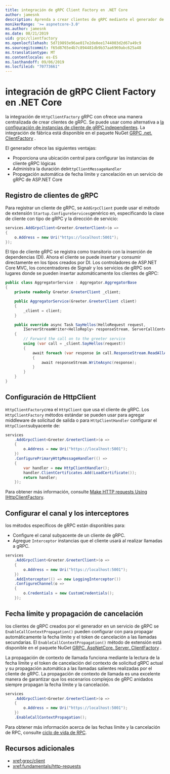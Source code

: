 ```yaml
---
title: integración de gRPC Client Factory en .NET Core
author: jamesnk
description: Aprenda a crear clientes de gRPC mediante el generador de cliente.
monikerRange: '>= aspnetcore-3.0'
ms.author: jamesnk
ms.date: 08/21/2019
uid: grpc/clientfactory
ms.openlocfilehash: 5d719893e96ae017e2de0ee1744003d2d67a49c9
ms.sourcegitcommit: f65d8765e4b7c894481db9b37aa6969abc625a48
ms.translationtype: MT
ms.contentlocale: es-ES
ms.lasthandoff: 09/06/2019
ms.locfileid: "70773661"
---
```

# <a name="grpc-client-factory-integration-in-net-core"></a>integración de gRPC Client Factory en .NET Core

la integración de `HttpClientFactory` gRPC con ofrece una manera centralizada de crear clientes de gRPC. Se puede usar como alternativa a [la configuración de instancias de cliente de gRPC independientes](xref:grpc/client). La integración de fábrica está disponible en el paquete NuGet [GRPC .net. ClientFactory](https://www.nuget.org/packages/Grpc.Net.ClientFactory) .

El generador ofrece las siguientes ventajas:

* Proporciona una ubicación central para configurar las instancias de cliente gRPC lógicas
* Administra la duración del`HttpClientMessageHandler`
* Propagación automática de fecha límite y cancelación en un servicio de gRPC de ASP.NET Core

## <a name="register-grpc-clients"></a>Registro de clientes de gRPC

Para registrar un cliente de gRPC, se `AddGrpcClient` puede usar el método de extensión `Startup.ConfigureServices`genérico en, especificando la clase de cliente con tipo de gRPC y la dirección de servicio:

```csharp
services.AddGrpcClient<Greeter.GreeterClient>(o =>
{
    o.Address = new Uri("https://localhost:5001");
});
```

El tipo de cliente gRPC se registra como transitorio con la inserción de dependencias (DI). Ahora el cliente se puede insertar y consumir directamente en los tipos creados por DI. Los controladores de ASP.NET Core MVC, los concentradores de Signalr y los servicios de gRPC son lugares donde se pueden insertar automáticamente los clientes de gRPC:

```csharp
public class AggregatorService : Aggregator.AggregatorBase
{
    private readonly Greeter.GreeterClient _client;

    public AggregatorService(Greeter.GreeterClient client)
    {
        _client = client;
    }

    public override async Task SayHellos(HelloRequest request,
        IServerStreamWriter<HelloReply> responseStream, ServerCallContext context)
    {
        // Forward the call on to the greeter service
        using (var call = _client.SayHellos(request))
        {
            await foreach (var response in call.ResponseStream.ReadAllAsync())
            {
                await responseStream.WriteAsync(response);
            }
        }
    }
}
```

## <a name="configure-httpclient"></a>Configuración de HttpClient

`HttpClientFactory`crea el `HttpClient` que usa el cliente de gRPC. Los `HttpClientFactory` métodos estándar se pueden usar para agregar middleware de solicitud de salida o para `HttpClientHandler` configurar el `HttpClient`subyacente de:

```csharp
services
    .AddGrpcClient<Greeter.GreeterClient>(o =>
    {
        o.Address = new Uri("https://localhost:5001");
    })
    .ConfigurePrimaryHttpMessageHandler(() =>
    {
        var handler = new HttpClientHandler();
        handler.ClientCertificates.Add(LoadCertificate());
        return handler;
    });
```

Para obtener más información, consulte [Make HTTP requests Using IHttpClientFactory](xref:fundamentals/http-requests).

## <a name="configure-channel-and-interceptors"></a>Configurar el canal y los interceptores

los métodos específicos de gRPC están disponibles para:

* Configure el canal subyacente de un cliente de gRPC.
* Agregue `Interceptor` instancias que el cliente usará al realizar llamadas a gRPC.

```csharp
services
    .AddGrpcClient<Greeter.GreeterClient>(o =>
    {
        o.Address = new Uri("https://localhost:5001");
    })
    .AddInterceptor(() => new LoggingInterceptor())
    .ConfigureChannel(o =>
    {
        o.Credentials = new CustomCredentials();
    });
```

## <a name="deadline-and-cancellation-propagation"></a>Fecha límite y propagación de cancelación

los clientes de gRPC creados por el generador en un servicio de gRPC se `EnableCallContextPropagation()` pueden configurar con para propagar automáticamente la fecha límite y el token de cancelación a las llamadas secundarias. El `EnableCallContextPropagation()` método de extensión está disponible en el paquete NuGet [GRPC. AspNetCore. Server. ClientFactory](https://www.nuget.org/packages/Grpc.AspNetCore.Server.ClientFactory) .

La propagación de contexto de llamada funciona mediante la lectura de la fecha límite y el token de cancelación del contexto de solicitud gRPC actual y su propagación automática a las llamadas salientes realizadas por el cliente de gRPC. La propagación de contexto de llamada es una excelente manera de garantizar que los escenarios complejos de gRPC anidados siempre propagan la fecha límite y la cancelación.

```csharp
services
    .AddGrpcClient<Greeter.GreeterClient>(o =>
    {
        o.Address = new Uri("https://localhost:5001");
    })
    .EnableCallContextPropagation();
```

Para obtener más información acerca de las fechas límite y la cancelación de RPC, consulte [ciclo de vida de RPC](https://www.grpc.io/docs/guides/concepts/#rpc-life-cycle).

## <a name="additional-resources"></a>Recursos adicionales

* <xref:grpc/client>
* <xref:fundamentals/http-requests>
